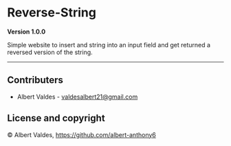 # Reverse-String

**Version 1.0.0**

Simple website to insert and string into an input field and get returned a reversed version of the string.

---

## Contributers

- Albert Valdes - <valdesalbert21@gmail.com>

## License and copyright

© Albert Valdes, https://github.com/albert-anthony6